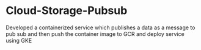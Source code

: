 # Cloud-Storage-Pubsub
Developed a containerized service which publishes a data as a message to pub sub and then push the container image to GCR and deploy  service using GKE
